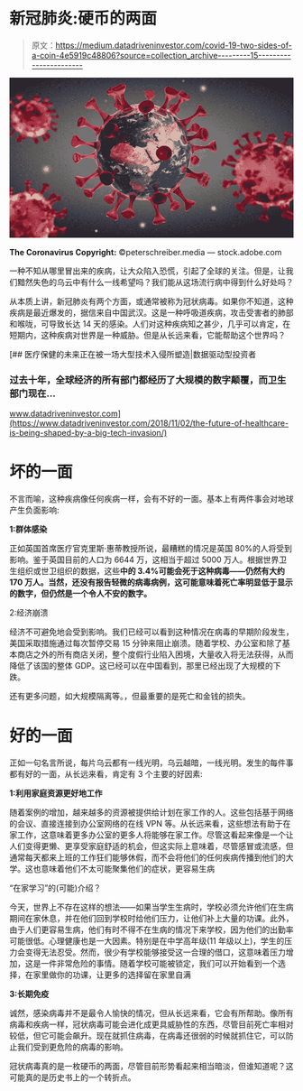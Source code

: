 # 新冠肺炎:硬币的两面

> 原文：<https://medium.datadriveninvestor.com/covid-19-two-sides-of-a-coin-4e5919c48806?source=collection_archive---------15----------------------->

![](img/9953f8deb8fcb495c3196cc7629d10ac.png)

**The Coronavirus Copyright:** ©peterschreiber.media — stock.adobe.com

一种不知从哪里冒出来的疾病，让大众陷入恐慌，引起了全球的关注。但是，让我们黯然失色的乌云中有什么一线希望吗？我们能从这场流行病中得到什么好处吗？

从本质上讲，新冠肺炎有两个方面，或通常被称为冠状病毒。如果你不知道，这种疾病是最近爆发的，据信来自中国武汉。这是一种呼吸道疾病，攻击受害者的肺部和喉咙，可导致长达 14 天的感染。人们对这种疾病知之甚少，几乎可以肯定，在短期内，这种疾病对世界是一种威胁。但是从长远来看，它能帮助这个世界吗？

[](https://www.datadriveninvestor.com/2018/11/02/the-future-of-healthcare-is-being-shaped-by-a-big-tech-invasion/) [## 医疗保健的未来正在被一场大型技术入侵所塑造|数据驱动型投资者

### 过去十年，全球经济的所有部门都经历了大规模的数字颠覆，而卫生部门现在…

www.datadriveninvestor.com](https://www.datadriveninvestor.com/2018/11/02/the-future-of-healthcare-is-being-shaped-by-a-big-tech-invasion/) 

# **坏的一面**

不言而喻，这种疾病像任何疾病一样，会有不好的一面。基本上有两件事会对地球产生负面影响:

**1:群体感染**

正如英国首席医疗官克里斯·惠蒂教授所说，最糟糕的情况是英国 80%的人将受到影响。鉴于英国目前的人口为 6644 万，这相当于超过 5000 万人。根据世界卫生组织或世卫组织的数据，这些**中的 3.4%可能会死于这种病毒——仍然有大约 170 万人。当然，还没有报告轻微的病毒病例，这可能意味着死亡率明显低于显示的数字，但仍然是一个令人不安的数字。**

2:经济崩溃

经济不可避免地会受到影响。我们已经可以看到这种情况在病毒的早期阶段发生，美国采取措施通过每次暂停交易 15 分钟来阻止崩溃。随着学校、办公室和除了基本商店之外的所有商店关闭，整个度假行业陷入困境，大量收入将无法获得，从而降低了该国的整体 GDP。这已经可以在中国看到，那里已经出现了大规模的下跌。

还有更多问题，如大规模隔离等。，但最重要的是死亡和金钱的损失。

# **好的一面**

正如一句名言所说，每片乌云都有一线光明，乌云越暗，一线光明。发生的每件事都有好的一面，从长远来看，肯定有 3 个主要的好因素:

**1:利用家庭资源更好地工作**

随着案例的增加，越来越多的资源被提供给计划在家工作的人。这些包括基于网络的会议、直接连接到办公室网络的在线 VPN 等。从长远来看，这些想法有助于在家工作，这意味着更多办公室的更多人将能够在家工作。尽管这看起来像是一个让人们变得更懒、更享受家庭舒适的机会，但这实际上意味着，尽管感冒或流感，但通常每天都来上班的工作狂们能够休假，而不会将他们的任何疾病传播到他们的大学。这也意味着他们不太可能聚集他们的症状，更容易生病

“在家学习”的(可能)介绍？

今天，世界上不存在这样的想法——如果当学生生病时，学校必须允许他们在生病期间在家休息，并在他们回到学校时给他们压力，让他们补上大量的功课。此外，由于人们更容易生病，他们有时不得不在生病的情况下来学校，因为他们的出勤率可能很低。心理健康也是一大因素。特别是在中学高年级(11 年级以上)，学生的压力会变得无法忍受。然而，很少有学校能够接受这一合理的借口，这意味着压力增加，这是一件非常危险的事情。随着学校可能被锁定，我们可以开始看到一个选择，在家里做你的功课，让更多的选择留在家里自满

**3:长期免疫**

诚然，感染病毒并不是最令人愉快的情况，但从长远来看，它会有所帮助。像所有病毒和疾病一样，冠状病毒可能会进化成更具威胁性的东西，尽管目前死亡率相对较低，但它可能会飙升。现在就抓住病毒，在病毒还很弱的时候就抓住它，可以防止我们受到更危险的病毒的影响。

冠状病毒真的是一枚硬币的两面，尽管目前形势看起来相当暗淡，但谁知道呢？这可能真的是历史书上的一个转折点。